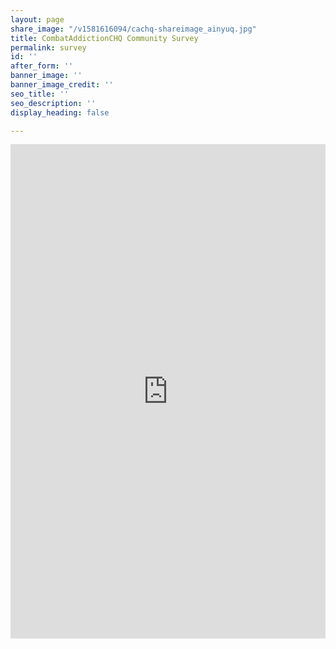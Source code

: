 ```yaml
---
layout: page
share_image: "/v1581616094/cachq-shareimage_ainyuq.jpg"
title: CombatAddictionCHQ Community Survey
permalink: survey
id: ''
after_form: ''
banner_image: ''
banner_image_credit: ''
seo_title: ''
seo_description: ''
display_heading: false

---
```

<iframe src="https://www.cognitoforms.com/f/6hyuP8BuhUGSAFbVbBG_Rw?id=3" style="position:relative;width:1px;min-width:100%;*width:100%;" frameborder="0" scrolling="yes" seamless="seamless" height="791" width="100%"></iframe>
<script src="https://www.cognitoforms.com/scripts/embed.js"></script>